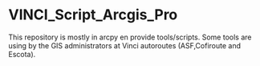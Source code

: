 # VINCI_Script_Arcgis_Pro

This repository is mostly in arcpy en provide tools/scripts. Some tools are using by the GIS administrators at Vinci autoroutes (ASF,Cofiroute and Escota).
